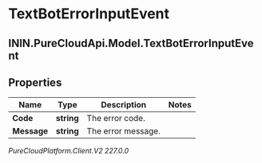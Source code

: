 # TextBotErrorInputEvent

## ININ.PureCloudApi.Model.TextBotErrorInputEvent

## Properties

|Name | Type | Description | Notes|
|------------ | ------------- | ------------- | -------------|
| **Code** | **string** | The error code. | |
| **Message** | **string** | The error message. | |



_PureCloudPlatform.Client.V2 227.0.0_
